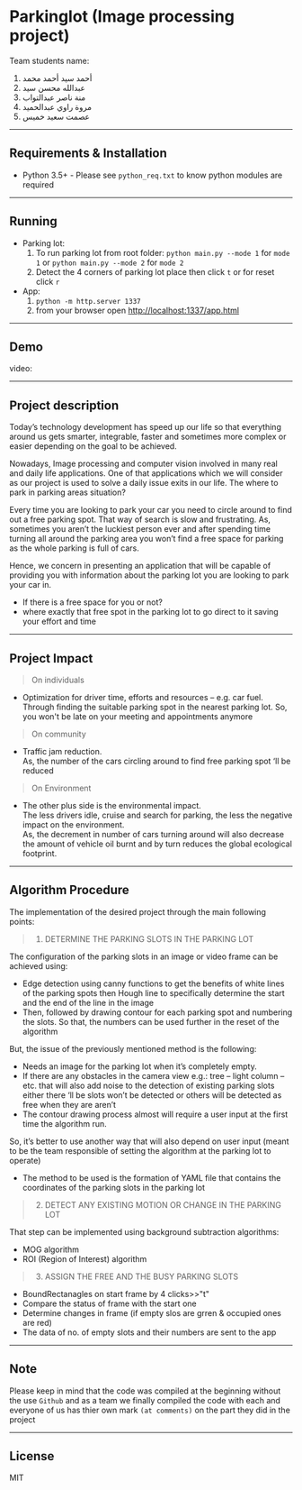 ﻿# Parkinglot (Image processing project)

Team students name:
1. أحمد سيد أحمد محمد
2. عبدالله محسن سيد
3. منة ناصر عبدالتواب
4. مروة راوي عبدالحميد
5. عصمت سعيد خميس

---

Requirements & Installation
------
- Python 3.5+ - Please see `python_req.txt` to know python modules are required


---

Running
------
* Parking lot:
	1. To run parking lot from root folder: `python main.py --mode 1` for `mode 1` or `python main.py --mode 2` for `mode 2`
	2. Detect the 4 corners of parking lot place then click `t` or for reset click `r`
* App:
	1. `python -m http.server 1337`
	2. from your browser open [http://localhost:1337/app.html](http://localhost:1337/app.html)

---

Demo
------
video:

---

Project description
------
Today’s technology development has speed up our life so that everything around us gets smarter, integrable, faster and sometimes more complex or easier depending on the goal to be achieved.

Nowadays, Image processing and computer vision involved in many real and daily life applications.
One of that applications which we will consider as our project is used to solve a daily issue exits in our life. The where to park in parking areas situation?

Every time you are looking to park your car you need to circle around to find out a free parking spot. That way of search is slow and frustrating. As, sometimes you aren’t the luckiest person ever and after spending time turning all around the parking area you won’t find a free space for parking as the whole parking is full of cars.

Hence, we concern in presenting an application that will be capable of providing you with information about the parking lot you are looking to park your car in.
  - If there is a free space for you or not?
  - where exactly that free spot in the parking lot to go direct to it saving your effort and time


---


Project Impact
------
> On individuals
-	Optimization for driver time, efforts and resources – e.g. car fuel.
<br/> Through finding the suitable parking spot in the nearest parking lot. So, you won't be late on your meeting and appointments anymore
> On community
-	Traffic jam reduction.
  <br/>As, the number of the cars circling around to find free parking spot ‘ll be reduced
> On Environment
-	The other plus side is the environmental impact.
  <br/>The less drivers idle, cruise and search for parking, the less the negative impact on the environment.
  <br/>As, the decrement in number of cars turning around will also decrease the amount of vehicle oil burnt and by turn reduces the global ecological footprint.

---

Algorithm Procedure
------
The implementation of the desired project through the main following points:
>1. DETERMINE THE PARKING SLOTS IN THE PARKING LOT

The configuration of the parking slots in an image or video frame can be achieved using:
  -	Edge detection using canny functions to get the benefits of white lines of the parking spots then Hough line to specifically determine the start and the end of the line in the image
  -	Then, followed by drawing contour for each parking spot and numbering the slots. So that, the numbers can be used further in the reset of the algorithm

But, the issue of the previously mentioned method is the following:
  -	Needs an image for the parking lot when it’s completely empty.
  -	If there are any obstacles in the camera view e.g.: tree – light column – etc. that will also add noise to the detection of existing parking slots either there ‘ll be slots won’t be detected or others will be detected as free when they are aren’t
  -	The contour drawing process almost will require a user input at the first time the algorithm run.

So, it’s better to use another way that will also depend on user input (meant to be the team responsible of setting the algorithm at the parking lot to operate)
  -	The method to be used is the formation of YAML file that contains the coordinates of the parking slots in the parking lot
>2. DETECT ANY EXISTING MOTION OR CHANGE IN THE PARKING LOT

That step can be implemented using background subtraction algorithms:
  - MOG algorithm
  - ROI (Region of Interest) algorithm

>3. ASSIGN THE FREE AND THE BUSY PARKING SLOTS
   - BoundRectanagles on start frame by 4 clicks>>"t"
   - Compare the status of frame with the start one
   - Determine changes in frame (if empty slos are grren & occupied ones are red)
   - The data of no. of empty slots and their numbers are sent to the app
---

Note
------
Please keep in mind that the code was compiled at the beginning without the use `Github`
and as a team we finally compiled the code with each and everyone of us has thier
own mark `(at comments)` on the part they did in the project

---

License
------
MIT
